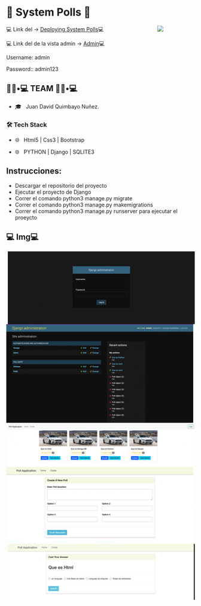 #  :snake: System Polls :snake:

<img src="https://user-images.githubusercontent.com/74111185/165887205-ee82ee3c-00b0-40ae-9bd6-e4c84f8d3bae.png" min-width="100px" max-width="100px" width="100px" align="right">

<p>💻 Link del -> <a href="https://sistemapolls.herokuapp.com/">Deploying System Polls</a>💻 </p>
<p>💻 Link del de la vista admin -> <a href="https://sistemapolls.herokuapp.com/admin/login/?next=/admin/">Admin</a>💻 </p>

<p>Username: admin</p>
<p>Password:: admin123</p>



<h2> 👨🏻•💻 TEAM 👨🏻•💻 </h2>

- 🎓 &nbsp; Juan David Quimbayo Nuñez.


<h3>🛠 Tech Stack</h3>

- 🌐 &nbsp; Html5 | Css3 | Bootstrap

- 🌐 &nbsp; PYTHON | Django  | SQLITE3


## Instrucciones:
- Descargar el repositorio del proyecto
- Ejecutar el proyecto de Django 
- Correr el comando python3 manage.py migrate
- Correr el comando python3 manage.py makemigrations           
- Correr el comando python3 manage.py runserver para ejecutar el proeycto        


<h2>💻 Img💻</h2>


<img  align='right' src="https://github.com/JDQN/System-Polls/blob/main/login.png" width="500" />



<img   src="https://github.com/JDQN/System-Polls/blob/main/userAdmin.png" width="500" />



<img align='right' src="https://github.com/JDQN/System-Polls/blob/main/img1.png" width="500" />



<img  src="https://github.com/JDQN/System-Polls/blob/main/img2.png" width="500" />



<img  align='right' src="https://github.com/JDQN/System-Polls/blob/main/img3.png" width="500" />
